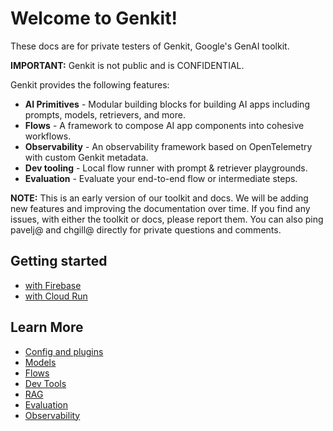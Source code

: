 # Welcome to Genkit!

These docs are for private testers of Genkit, Google's GenAI toolkit.

**IMPORTANT:** Genkit is not public and is CONFIDENTIAL.

Genkit provides the following features:

 * **AI Primitives** - Modular building blocks for building AI apps including prompts, models, retrievers, and more.
 * **Flows** - A framework to compose AI app components into cohesive workflows.
 * **Observability** - An observability framework based on OpenTelemetry with custom Genkit metadata.
 * **Dev tooling** - Local flow runner with prompt & retriever playgrounds.
 * **Evaluation** - Evaluate your end-to-end flow or intermediate steps.

**NOTE:** This is an early version of our toolkit and docs. We will be adding new features and improving the documentation over time. If you find any issues, with either the toolkit or docs, please report them. You can also ping pavelj@ and chgill@ directly for private questions and comments.

## Getting started

  * [with Firebase](firebase.md)
  * [with Cloud Run](express.md)

## Learn More

  * [Config and plugins](config.md)
  * [Models](model.md)
  * [Flows](flows.md)
  * [Dev Tools](devtools.md)
  * [RAG](rag.md)
  * [Evaluation](evaluation.md)
  * [Observability](observability.md)
